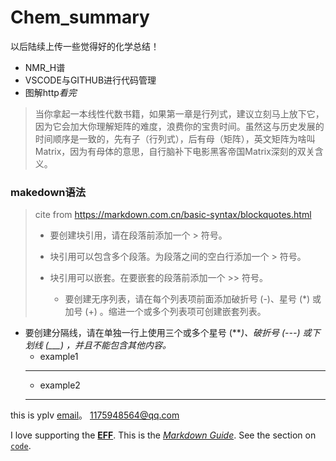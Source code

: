 # Chem_summary
以后陆续上传一些觉得好的化学总结！
- NMR_H谱
- VSCODE与GITHUB进行代码管理
- 图解http*看完*
> 当你拿起一本线性代数书籍，如果第一章是行列式，建议立刻马上放下它，因为它会加大你理解矩阵的难度，浪费你的宝贵时间。虽然这与历史发展的时间顺序是一致的，先有子（行列式），后有母（矩阵），英文矩阵为啥叫Matrix，因为有母体的意思，自行脑补下电影黑客帝国Matrix深刻的双关含义。
### makedown语法
>  cite from   https://markdown.com.cn/basic-syntax/blockquotes.html
>  - 要创建块引用，请在段落前添加一个 > 符号。
>  
>  - 块引用可以包含多个段落。为段落之间的空白行添加一个 > 符号。
>  
>  - 块引用可以嵌套。在要嵌套的段落前添加一个 >> 符号。
>     - 要创建无序列表，请在每个列表项前面添加破折号 (-)、星号 (*) 或加号 (+) 。缩进一个或多个列表项可创建嵌套列表。
* 要创建分隔线，请在单独一行上使用三个或多个星号 (***)、破折号 (---) 或下划线 (___) ，并且不能包含其他内容。*
     -  example1  
   ***     
     -  example2 
   ---
 
 this is yplv [email](1175948564@qq.com)。
 <1175948564@qq.com>
 
I love supporting the **[EFF](https://eff.org)**.
This is the *[Markdown Guide](https://www.markdownguide.org)*.
See the section on [`code`](#code).

